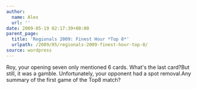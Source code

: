 ```yaml
---
author:
  name: Alex
  url: ''
date: 2009-05-19 02:17:39+00:00
parent_page:
  title: 'Regionals 2009: Finest Hour *Top 8*'
  urlpath: /2009/05/regionals-2009-finest-hour-top-8/
source: wordpress
---
```


Roy, your opening seven only mentioned 6 cards. What's the last card?But still, it was a gamble. Unfortunately, your opponent had a spot removal.Any summary of the first game of the Top8 match?
